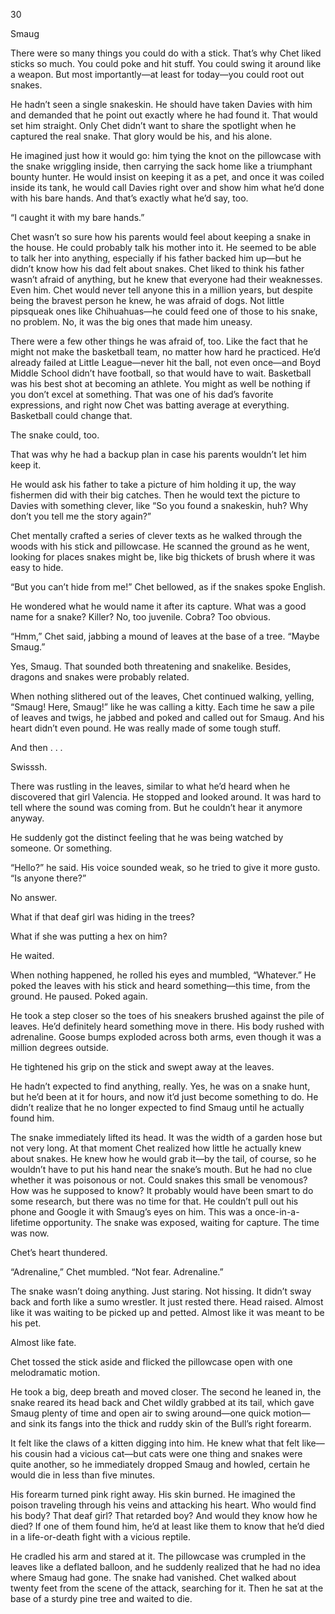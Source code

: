 30

Smaug



There were so many things you could do with a stick. That’s why Chet liked sticks so much. You could poke and hit stuff. You could swing it around like a weapon. But most importantly—at least for today—you could root out snakes.

He hadn’t seen a single snakeskin. He should have taken Davies with him and demanded that he point out exactly where he had found it. That would set him straight. Only Chet didn’t want to share the spotlight when he captured the real snake. That glory would be his, and his alone.

He imagined just how it would go: him tying the knot on the pillowcase with the snake wriggling inside, then carrying the sack home like a triumphant bounty hunter. He would insist on keeping it as a pet, and once it was coiled inside its tank, he would call Davies right over and show him what he’d done with his bare hands. And that’s exactly what he’d say, too. 

“I caught it with my bare hands.”

Chet wasn’t so sure how his parents would feel about keeping a snake in the house. He could probably talk his mother into it. He seemed to be able to talk her into anything, especially if his father backed him up—but he didn’t know how his dad felt about snakes. Chet liked to think his father wasn’t afraid of anything, but he knew that everyone had their weaknesses. Even him. Chet would never tell anyone this in a million years, but despite being the bravest person he knew, he was afraid of dogs. Not little pipsqueak ones like Chihuahuas—he could feed one of those to his snake, no problem. No, it was the big ones that made him uneasy.

There were a few other things he was afraid of, too. Like the fact that he might not make the basketball team, no matter how hard he practiced. He’d already failed at Little League—never hit the ball, not even once—and Boyd Middle School didn’t have football, so that would have to wait. Basketball was his best shot at becoming an athlete. You might as well be nothing if you don’t excel at something. That was one of his dad’s favorite expressions, and right now Chet was batting average at everything. Basketball could change that. 

The snake could, too.

That was why he had a backup plan in case his parents wouldn’t let him keep it.

He would ask his father to take a picture of him holding it up, the way fishermen did with their big catches. Then he would text the picture to Davies with something clever, like “So you found a snakeskin, huh? Why don’t you tell me the story again?”

Chet mentally crafted a series of clever texts as he walked through the woods with his stick and pillowcase. He scanned the ground as he went, looking for places snakes might be, like big thickets of brush where it was easy to hide.

“But you can’t hide from me!” Chet bellowed, as if the snakes spoke English.

He wondered what he would name it after its capture. What was a good name for a snake? Killer? No, too juvenile. Cobra? Too obvious.

“Hmm,” Chet said, jabbing a mound of leaves at the base of a tree. “Maybe Smaug.”

Yes, Smaug. That sounded both threatening and snakelike. Besides, dragons and snakes were probably related. 

When nothing slithered out of the leaves, Chet continued walking, yelling, “Smaug! Here, Smaug!” like he was calling a kitty. Each time he saw a pile of leaves and twigs, he jabbed and poked and called out for Smaug. And his heart didn’t even pound. He was really made of some tough stuff.

And then . . .

Swisssh.

There was rustling in the leaves, similar to what he’d heard when he discovered that girl Valencia. He stopped and looked around. It was hard to tell where the sound was coming from. But he couldn’t hear it anymore anyway. 

He suddenly got the distinct feeling that he was being watched by someone. Or something.

“Hello?” he said. His voice sounded weak, so he tried to give it more gusto. “Is anyone there?”

No answer.

What if that deaf girl was hiding in the trees?

What if she was putting a hex on him?

He waited.

When nothing happened, he rolled his eyes and mumbled, “Whatever.” He poked the leaves with his stick and heard something—this time, from the ground. He paused. Poked again.

He took a step closer so the toes of his sneakers brushed against the pile of leaves. He’d definitely heard something move in there. His body rushed with adrenaline. Goose bumps exploded across both arms, even though it was a million degrees outside.

He tightened his grip on the stick and swept away at the leaves.

He hadn’t expected to find anything, really. Yes, he was on a snake hunt, but he’d been at it for hours, and now it’d just become something to do. He didn’t realize that he no longer expected to find Smaug until he actually found him.

The snake immediately lifted its head. It was the width of a garden hose but not very long. At that moment Chet realized how little he actually knew about snakes. He knew how he would grab it—by the tail, of course, so he wouldn’t have to put his hand near the snake’s mouth. But he had no clue whether it was poisonous or not. Could snakes this small be venomous? How was he supposed to know? It probably would have been smart to do some research, but there was no time for that. He couldn’t pull out his phone and Google it with Smaug’s eyes on him. This was a once-in-a-lifetime opportunity. The snake was exposed, waiting for capture. The time was now.

Chet’s heart thundered.

“Adrenaline,” Chet mumbled. “Not fear. Adrenaline.”

The snake wasn’t doing anything. Just staring. Not hissing. It didn’t sway back and forth like a sumo wrestler. It just rested there. Head raised. Almost like it was waiting to be picked up and petted. Almost like it was meant to be his pet.

Almost like fate.

Chet tossed the stick aside and flicked the pillowcase open with one melodramatic motion.

He took a big, deep breath and moved closer. The second he leaned in, the snake reared its head back and Chet wildly grabbed at its tail, which gave Smaug plenty of time and open air to swing around—one quick motion—and sink its fangs into the thick and ruddy skin of the Bull’s right forearm.

It felt like the claws of a kitten digging into him. He knew what that felt like—his cousin had a vicious cat—but cats were one thing and snakes were quite another, so he immediately dropped Smaug and howled, certain he would die in less than five minutes.

His forearm turned pink right away. His skin burned. He imagined the poison traveling through his veins and attacking his heart. Who would find his body? That deaf girl? That retarded boy? And would they know how he died? If one of them found him, he’d at least like them to know that he’d died in a life-or-death fight with a vicious reptile.

He cradled his arm and stared at it. The pillowcase was crumpled in the leaves like a deflated balloon, and he suddenly realized that he had no idea where Smaug had gone. The snake had vanished. Chet walked about twenty feet from the scene of the attack, searching for it. Then he sat at the base of a sturdy pine tree and waited to die. 
